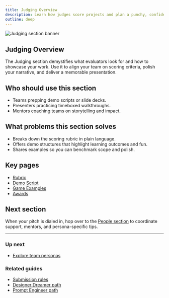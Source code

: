 ```yaml
---
title: Judging Overview
description: Learn how judges score projects and plan a punchy, confident demo.
outline: deep
---
```


![Judging section banner](./judging-section-banner-3130.png)

## Judging Overview

The Judging section demystifies what evaluators look for and how to showcase your work. Use it to align your team on scoring criteria, polish your narrative, and deliver a memorable presentation.

## Who should use this section

- Teams prepping demo scripts or slide decks.
- Presenters practicing timeboxed walkthroughs.
- Mentors coaching teams on storytelling and impact.

## What problems this section solves

- Breaks down the scoring rubric in plain language.
- Offers demo structures that highlight learning outcomes and fun.
- Shares examples so you can benchmark scope and polish.

## Key pages

- [Rubric](/judging/rubric)
- [Demo Script](/judging/demo-script)
- [Game Examples](/judging/game-examples)
- [Awards](/judging/awards)

## Next section

When your pitch is dialed in, hop over to the [People section](/people/index) to coordinate support, mentors, and persona-specific tips.

---

### Up next

- [Explore team personas](/people/persona-paths)

### Related guides

- [Submission rules](/ship/submission-rules)
- [Designer Dreamer path](/people/paths/designer-dreamer)
- [Prompt Engineer path](/people/paths/prompt-engineer)
